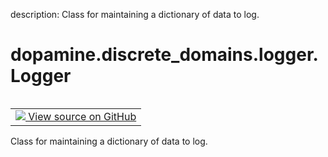 description: Class for maintaining a dictionary of data to log.

<div itemscope itemtype="http://developers.google.com/ReferenceObject">
<meta itemprop="name" content="dopamine.discrete_domains.logger.Logger" />
<meta itemprop="path" content="Stable" />
</div>

# dopamine.discrete_domains.logger.Logger

<!-- Insert buttons and diff -->

<table class="tfo-notebook-buttons tfo-api nocontent" align="left">
<td>
  <a target="_blank" href="https://github.com/google/dopamine/tree/master/dopamine/discrete_domains/logger.py">
    <img src="https://www.tensorflow.org/images/GitHub-Mark-32px.png" />
    View source on GitHub
  </a>
</td>
</table>

Class for maintaining a dictionary of data to log.

<!-- Placeholder for "Used in" -->
